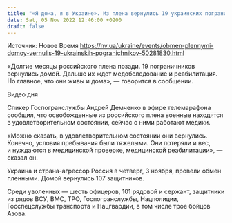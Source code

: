 ```yaml
---
title: "«Я дома, я в Украине». Из плена вернулись 19 украинских пограничников — видео"
date: Sat, 05 Nov 2022 12:46:00 +0200
draft: false
---
```

Источник: Новое Время https://nv.ua/ukraine/events/obmen-plennymi-domoy-vernulis-19-ukrainskih-pogranichnikov-50281830.html


«Долгие месяцы российского плена позади. 19 пограничников вернулись домой. Дальше их ждет медобследование и реабилитация. Но главное, что они живы и дома», — говорится в сообщении.

 Видео дня   

Спикер Госпогранслужбы Андрей Демченко в эфире телемарафона сообщил, что освобожденные из российского плена военные находятся в удовлетворительном состоянии, сейчас с ними работают медики.

«Можно сказать, в удовлетворительном состоянии они вернулись. Конечно, условия пребывания были тяжелыми. Они потеряли и вес, и нуждаются в медицинской проверке, медицинской реабилитации», — сказал он.

Украина и страна-агрессор Россия в четверг, 3 ноября, провели обмен пленными. Домой вернулись 107 защитников.

Среди уволенных — шесть офицеров, 101 рядовой и сержант, защитники из рядов ВСУ, ВМС, ТРО, Госпогранслужбы, Нацполиции, Госспецслужбы транспорта и Нацгвардии, в том числе трое бойцов Азова.
